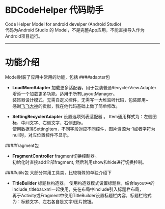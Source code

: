 # BDCodeHelper 代码助手
Code Helper Model for android develper (Android Studio)  
代码为Android Studio 的 Model，不是完整App应用，不能直接导入作为Android项目运行。  

---
# 功能介绍
Model封装了应用中常用的功能，包括
####adapter包
* **LoadMoreAdapter** 加载更多适配器，用于包装普通RecyclerView.Adapter增添一个加载更多功能。适用于所有LayoutManager。  
装饰器设计模式。无需自定义控件，无需写一大堆监听代码，包装即用~   
感谢[飞飞大神](https://github.com/jeffreyhappy)的贡献，我在他代码基础上做了简单修改。

* **SettingRecyclerAdapter** 设置选项列表适配器  。
Item通用样式为：左侧图标、中间文字、右侧文字、右侧图标。  
使用数据类SettingItem，不同字段对应不同控件，图片资源为-1或者字符为null时，对应位置控件不显示。

####fragment包
* **FragmentController** fragment切换控制器。  
初始化时直接add全部fragment, 然后利用show和hide进行切换控制。

####utils包
大部分常用工具类，比较特殊的单独介绍下
* **TitleBuilder** 标题栏构造器。
使用构造器模式设置标题栏，结合layout中的include_titlebar.xml一起使用，先在布局中include引入标题栏布局，  
再于Activity或Fragment中使用TitleBuilder设置标题栏内容，标题栏格式为：标题文字、左右各自是文字/图片按钮。



